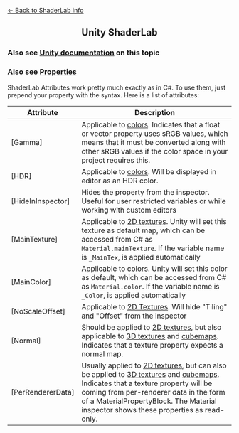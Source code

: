 [<- Back to ShaderLab info](../README.md)
<h2 align="center">Unity ShaderLab</h2>

### Also see [Unity documentation](https://docs.unity3d.com/Manual/SL-Properties.html) on this topic  
### Also see [Properties](../Properties/README.md)

ShaderLab Attributes work pretty much exactly as in C#. To use them, just prepend your property with the syntax. Here is a list of attributes:

| Attribute | Description |
| --- | --- |
| [Gamma] | Applicable to [colors](../Properties/Color.md). Indicates that a float or vector property uses sRGB values, which means that it must be converted along with other sRGB values if the color space in your project requires this. |
| [HDR] | Applicable to [colors](../Properties/Color.md). Will be displayed in editor as an HDR color. |
| [HideInInspector] | Hides the property from the inspector. Useful for user restricted variables or while working with custom editors |
| [MainTexture] | Applicable to [2D textures](../Properties/Texture2D.md). Unity will set this texture as default map, which can be accessed from C# as ```Material.mainTexture```. If the variable name is ```_MainTex```, is applied automatically |
| [MainColor] | Applicable to [colors](../Properties/Color.md). Unity will set this color as default, which can be accessed from C# as ```Material.color```. If the variable name is ```_Color```, is applied automatically|
| [NoScaleOffset] | Applicable to [2D Textures](../Properties/Texture2D.md). Will hide "Tiling" and "Offset" from the inspector |
| [Normal] | Should be applied to [2D textures](../Properties/Texture2D.md), but also applicable to [3D textures](../Properties/Texture3D.md) and [cubemaps](../Properties/Cubemap.md). Indicates that a texture property expects a normal map. |
| [PerRendererData] | Usually applied to [2D textures](../Properties/Texture2D.md), but can also be applied to [3D textures](../Properties/Texture3D.md) and [cubemaps](../Properties/Cubemap.md). Indicates that a texture property will be coming from per-renderer data in the form of a MaterialPropertyBlock. The Material inspector shows these properties as read-only. |